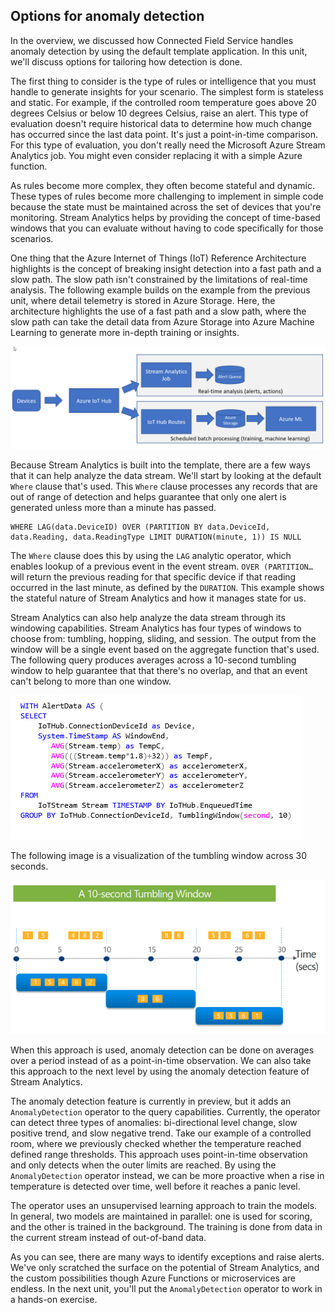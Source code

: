 ## Options for anomaly detection

In the overview, we discussed how Connected Field Service handles anomaly detection by using the default template application. In this unit, we'll discuss options for tailoring how detection is done.

The first thing to consider is the type of rules or intelligence that you must handle to generate insights for your scenario. The simplest form is stateless and static. For example, if the controlled room temperature goes above 20 degrees Celsius or below 10 degrees Celsius, raise an alert. This type of evaluation doesn't require historical data to determine how much change has occurred since the last data point. It's just a point-in-time comparison. For this type of evaluation, you don't really need the Microsoft Azure Stream Analytics job. You might even consider replacing it with a simple Azure function.

As rules become more complex, they often become stateful and dynamic. These types of rules become more challenging to implement in simple code because the state must be maintained across the set of devices that you're monitoring. Stream Analytics helps by providing the concept of time-based windows that you can evaluate without having to code specifically for those scenarios.

One thing that the Azure Internet of Things (IoT) Reference Architecture highlights is the concept of breaking insight detection into a fast path and a slow path. The slow path isn't constrained by the limitations of real-time analysis. The following example builds on the example from the previous unit, where detail telemetry is stored in Azure Storage. Here, the architecture highlights the use of a fast path and a slow path, where the slow path can take the detail data from Azure Storage into Azure Machine Learning to generate more in-depth training or insights.

![Fast and slow path diagram](../media/1-ie-unit5.png)

Because Stream Analytics is built into the template, there are a few ways that it can help analyze the data stream. We'll start by looking at the default `Where` clause that's used. This `Where` clause processes any records that are out of range of detection and helps guarantee that only one alert is generated unless more than a minute has passed.

```
WHERE LAG(data.DeviceID) OVER (PARTITION BY data.DeviceId, data.Reading, data.ReadingType LIMIT DURATION(minute, 1)) IS NULL
```

The `Where` clause does this by using the `LAG` analytic operator, which enables lookup of a previous event in the event stream. `OVER (PARTITION…` will return the previous reading for that specific device if that reading occurred in the last minute, as defined by the `DURATION`. This example shows the stateful nature of Stream Analytics and how it manages state for us.

Stream Analytics can also help analyze the data stream through its windowing capabilities. Stream Analytics has four types of windows to choose from: tumbling, hopping, sliding, and session. The output from the window will be a single event based on the aggregate function that's used. The following query produces averages across a 10-second tumbling window to help guarantee that that there's no overlap, and that an event can't belong to more than one window.

![Query for averages across a 10-second tumbling window](../media/2-ie-unit5.png)

The following image is a visualization of the tumbling window across 30 seconds.

![Tumbling window](../media/3-ie-unit5.png)

When this approach is used, anomaly detection can be done on averages over a period instead of as a point-in-time observation. We can also take this approach to the next level by using the anomaly detection feature of Stream Analytics.

The anomaly detection feature is currently in preview, but it adds an `AnomalyDetection` operator to the query capabilities. Currently, the operator can detect three types of anomalies: bi-directional level change, slow positive trend, and slow negative trend. Take our example of a controlled room, where we previously checked whether the temperature reached defined range thresholds. This approach uses point-in-time observation and only detects when the outer limits are reached. By using the `AnomalyDetection` operator instead, we can be more proactive when a rise in temperature is detected over time, well before it reaches a panic level.

The operator uses an unsupervised learning approach to train the models. In general, two models are maintained in parallel: one is used for scoring, and the other is trained in the background. The training is done from data in the current stream instead of out-of-band data.

As you can see, there are many ways to identify exceptions and raise alerts. We've only scratched the surface on the potential of Stream Analytics, and the custom possibilities though Azure Functions or microservices are endless. In the next unit, you'll put the `AnomalyDetection` operator to work in a hands-on exercise.
